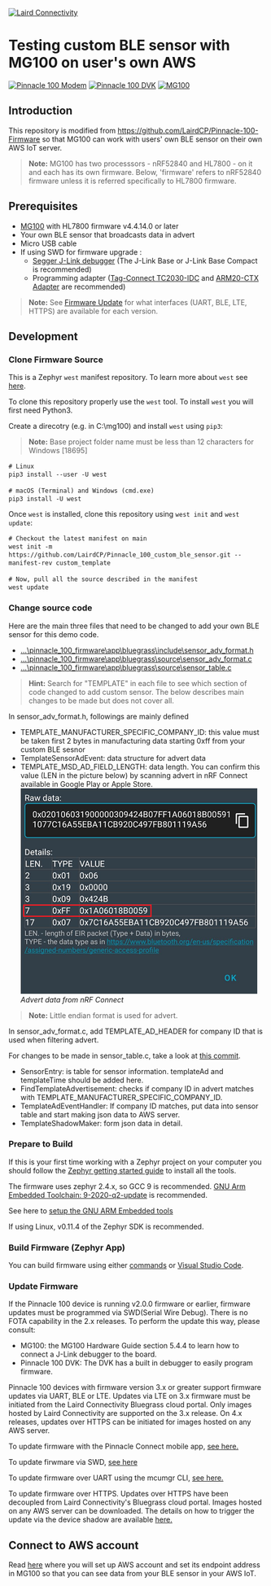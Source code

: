 [![Laird Connectivity](docs/images/LairdConnnectivityLogo_Horizontal_RGB.png)](https://www.lairdconnect.com/)

# Testing custom BLE sensor with MG100 on user's own AWS

[![Pinnacle 100 Modem](docs/images/pinnacle_100_modem.png)](https://www.lairdconnect.com/wireless-modules/cellular-solutions/pinnacle-100-cellular-modem) [![Pinnacle 100 DVK](docs/images/450-00010-K1-Contents_0.jpg)](https://www.lairdconnect.com/wireless-modules/cellular-solutions/pinnacle-100-cellular-modem) [![MG100](docs/images/MG100-Starter-Kit.png)](https://www.lairdconnect.com/iot-devices/iot-gateways/sentrius-mg100-gateway-lte-mnb-iot-and-bluetooth-5)

## Introduction

This repository is modified from https://github.com/LairdCP/Pinnacle-100-Firmware so that MG100 can work with users' own BLE sensor on their own AWS IoT server. 

> **Note:** MG100 has two processsors - nRF52840 and HL7800 - on it and each has its own firmware. Below, 'firmware' refers to nRF52840 firmware unless it is referred specifically to HL7800 firmware. 

## Prerequisites
* [MG100](https://www.lairdconnect.com/iot-devices/iot-gateways/sentrius-mg100-gateway-lte-mnb-iot-and-bluetooth-5) with HL7800 firmware v4.4.14.0 or later
* Your own BLE sensor that broadcasts data in advert 
* Micro USB cable
* If using SWD for firmware upgrade : 
  * [Segger J-Link debugger](https://www.segger.com/products/debug-probes/j-link/models/model-overview/) (The J-Link Base or J-Link Base Compact is recommended) 
  * Programming adapter ([Tag-Connect TC2030-IDC](https://www.tag-connect.com/product/tc2030-idc-6-pin-tag-connect-plug-of-nails-spring-pin-cable-with-legs) and [ARM20-CTX Adapter](https://www.tag-connect.com/product/arm20-ctx-20-pin-to-tc2030-idc-adapter-for-cortex) are recommended) 

> **Note:** See [Firmware Update](#update-firmware) for what interfaces (UART, BLE, LTE, HTTPS) are available for each version. 

## Development

### Clone Firmware Source

This is a Zephyr `west` manifest repository. To learn more about `west` see [here](https://docs.zephyrproject.org/latest/guides/west/index.html).

To clone this repository properly use the `west` tool. To install `west` you will first need Python3.

Create a direcotry (e.g. in C:\mg100) and install `west` using `pip3`:
> **Note:** Base project folder name must be less than 12 characters for Windows \[18695\]


```
# Linux
pip3 install --user -U west

# macOS (Terminal) and Windows (cmd.exe)
pip3 install -U west
```

Once `west` is installed, clone this repository using `west init` and `west update`:

```
# Checkout the latest manifest on main
west init -m https://github.com/LairdCP/Pinnacle_100_custom_ble_sensor.git --manifest-rev custom_template

# Now, pull all the source described in the manifest
west update
```

### Change source code

Here are the main three files that need to be changed to add your own BLE sensor for this demo code. 

- [...\pinnacle_100_firmware\app\bluegrass\include\sensor_adv_format.h](app/bluegrass/include/sensor_adv_format.h)
- [...\pinnacle_100_firmware\app\bluegrass\source\sensor_adv_format.c](app/bluegrass/source/sensor_adv_format.c)
- [...\pinnacle_100_firmware\app\bluegrass\source\sensor_table.c](app/bluegrass/source/sensor_table.c)

> **Hint:** Search for "TEMPLATE" in each file to see which section of code changed to add custom sensor. The below describes main changes to be made but does not cover all. 
 
In sensor_adv_format.h, followings are mainly defined 
- TEMPLATE_MANUFACTURER_SPECIFIC_COMPANY_ID: this value must be taken first 2 bytes in manufacturing data starting 0xff from your custom BLE sesnor 
- TemplateSensorAdEvent: data structure for advert data
- TEMPLATE_MSD_AD_FIELD_LENGTH: data length. You can confirm this value (LEN in the picture below) by scanning advert in nRF Connect available in Google Play or Apple Store.  
![Advert data from nRF Connect](docs/images/nrfconnect_scan.png)  
_Advert data from nRF Connect_

> **Note:** Little endian format is used for advert. 

In sensor_adv_format.c, add TEMPLATE_AD_HEADER for company ID that is used when filtering advert. 

For changes to be made in sensor_table.c, take a look at [this commit](https://github.com/LairdCP/Pinnacle_100_custom_ble_sensor/commit/0346839f524492abac86ab76ccdcea928236c839). 
- SensorEntry: is table for sensor information. templateAd and templateTime should be added here. 
- FindTemplateAdvertisement: checks if company ID in advert matches with TEMPLATE_MANUFACTURER_SPECIFIC_COMPANY_ID.
- TemplateAdEventHandler: If company ID matches, put data into sensor table and start making json data to AWS server. 
- TemplateShadowMaker: form json data in detail.

### Prepare to Build

If this is your first time working with a Zephyr project on your computer you should follow the [Zephyr getting started guide](https://docs.zephyrproject.org/latest/getting_started/index.html#) to install all the tools.

The firmware uses zephyr 2.4.x, so GCC 9 is recommended.
[GNU Arm Embedded Toolchain: 9-2020-q2-update](https://developer.arm.com/tools-and-software/open-source-software/developer-tools/gnu-toolchain/gnu-rm/downloads) is recommended.

See here to [setup the GNU ARM Embedded tools](https://docs.zephyrproject.org/2.4.0/getting_started/toolchain_3rd_party_x_compilers.html#gnu-arm-embedded)

If using Linux, v0.11.4 of the Zephyr SDK is recommended.

### Build Firmware (Zephyr App)

You can build firmware using either [commands](docs/firmware_update.md#building-the-firmware) or [Visual Studio Code](docs/development.md#building-the-firmware).

### Update Firmware

If the Pinnacle 100 device is running v2.0.0 firmware or earlier, firmware updates must be programmed via SWD(Serial Wire Debug). There is no FOTA capability in the 2.x releases. To perform the update this way, please consult:

- MG100: the MG100 Hardware Guide section 5.4.4 to learn how to connect a J-Link debugger to the board.
- Pinnacle 100 DVK: The DVK has a built in debugger to easily program firmware.

Pinnacle 100 devices with firmware version 3.x or greater support firmware updates via UART, BLE or LTE. Updates via LTE on 3.x firmware must be initiated from the Laird Connectivity Bluegrass cloud portal. Only images hosted by Laird Connectivity are supported on the 3.x release. On 4.x releases, updates over HTTPS can be initiated for images hosted on any AWS server.

To update firmware with the Pinnacle Connect mobile app, [see here.](docs/readme_ltem_aws.md#firmware-updates)

To update firwmare via SWD, [see here](docs/firmware_update.md#firmware-updates-via-swd)

To update firmware over UART using the mcumgr CLI, [see here.](docs/firmware_update.md#update-zephyr-app-via-uart)

To update firmware over HTTPS. Updates over HTTPS have been decoupled from Laird Connectivity's Bluegrass cloud portal. Images hosted on any AWS server can be downloaded. The details on how to trigger the update via the device shadow are available [here.](docs/cloud_fota.md)

## Connect to AWS account 

Read [here](docs/aws_iot.md) where you will set up AWS account and set its endpoint address in MG100 so that you can see data from your BLE sensor in your AWS IoT. 
